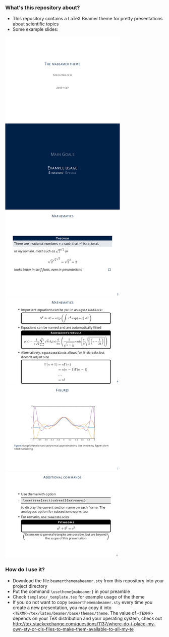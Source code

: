 ### What's this repository about? ###

* This repository contains a LaTeX Beamer theme for pretty presentations about scientific topics
* Some example slides:

![ExampleSlide1](template/image-0.png)![ExampleSlide2](template/image-4.png)![ExampleSlide3](template/image-5.png)![ExampleSlide4](template/image-6.png)![ExampleSlide5](template/image-9.png)![ExampleSlide6](template/image-14.png)

### How do I use it? ###

* Download the file `beamerthememabeamer.sty` from this repository into your project directory
* Put the command `\usetheme{mabeamer}` in your preamble
* Check `template/_template.tex` for example usage of the theme
* If you do not want to copy `beamerthememabeamer.sty` every time you create a new presentation, you may copy it into `<TEXMF>/tex/latex/beamer/base/themes/theme`. The value of `<TEXMF>` depends on your TeX distribution and your operating system, check out http://tex.stackexchange.com/questions/1137/where-do-i-place-my-own-sty-or-cls-files-to-make-them-available-to-all-my-te
